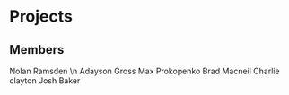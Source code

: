 Projects
========
Members
-------
Nolan Ramsden \n
Adayson Gross
Max Prokopenko
Brad Macneil
Charlie clayton
Josh Baker
